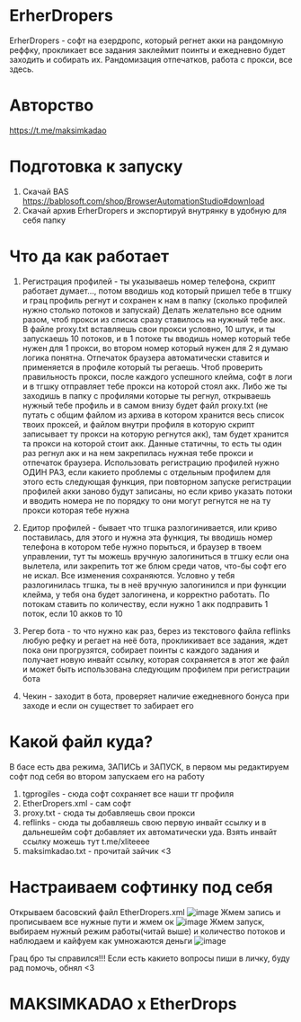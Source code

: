 # ErherDropers
ErherDropers - софт на езердропс, который регнет акки на рандомную реффку, прокликает все задания заклеймит поинты и ежедневно будет заходить и собирать их. Рандомизация отпечатков, работа с прокси, все здесь.

# Авторство
https://t.me/maksimkadao

# Подготовка к запуску
1. Скачай BAS https://bablosoft.com/shop/BrowserAutomationStudio#download
2. Скачай архив ErherDropers и экспортируй внутрянку в удобную для себя папку

#  Что да как работает
1. Регистрация профилей - ты указываешь номер телефона, скрипт работает думает..., потом вводишь код который пришел тебе в тгшку и грац профиль регнут и сохранен к нам в папку (сколько профилей нужно столько потоков и запускай) Делать желательно все одним разом, чтоб прокси из списка сразу ставилось на нужный тебе акк. В файле proxy.txt вставляешь свои прокси условно, 10 штук, и ты запускаешь 10 потоков, и в 1 потоке ты вводишь номер который тебе нужен для 1 прокси, во втором номер который нужен для 2 я думаю логика понятна. Отпечаток браузера автоматически ставится и применяется в профиле который ты регаешь. Чтоб проверить правильность прокси, после каждого успешного клейма, софт в логи и в тгшку отправляет тебе прокси на которой стоял акк. Либо же ты заходишь в папку с профилями которые ты регнул, открываешь нужный тебе профиль и в самом внизу будет файл proxy.txt (не путать с общим файлом из архива в котором хранится весь список твоих проксей, и файлом внутри профиля в которую скрипт записывает ту прокси на которую регнутся акк), там будет хранится та прокси на которой стоит акк. Данные статичны, то есть ты один раз регнул акк и на нем закрепилась нужная тебе прокси и отпечаток браузера. Использовать регистрацию профилей нужно ОДИН РАЗ, если какието проблемы с отдельным профилем для этого есть следующая функция, при повторном запуске регистрации профилей акки заново будут записаны, но если криво указать потоки и вводить номера не по порядку то они могут регнутся не на ту прокси которая тебе нужна

2. Едитор профилей - бывает что тгшка разлогинивается, или криво поставилась, для этого и нужна эта функция, ты вводишь номер телефона в котором тебе нужно порыться, и браузер в твоем управлении, тут ты можешь вручную залогиниться в тгшку если она вылетела, или закрепить тот же блюм среди чатов, что-бы софт его не искал. Все изменения сохраняются. Условно у тебя разлогинилась тгшка, ты в неё вручную залогинился и при функции клейма, у тебя она будет залогинена, и корректно работать. По потокам ставить по количеству, если нужно 1 акк подправить 1 поток, если 10 акков то 10

3. Регер бота - то что нужно как раз, берез из текстового файла reflinks любую рефку и регает на неё бота, прокликивает все задания, ждет пока они прогрузятся, собирает поинты с каждого задания и получает новую инвайт ссылку, которая сохраняется в этот же файл и может быть использована следующим профилем при регистрации бота

4. Чекин - заходит в бота, проверяет наличие ежедневного бонуса при заходе и если он существет то забирает его

 #  Какой файл куда?
 В басе есть два режима, ЗАПИСЬ и ЗАПУСК, в первом мы редактируем софт под себя во втором запускаем его на работу

1. tgprogiles - сюда софт сохраняет все наши тг профиля
2. EtherDropers.xml - сам софт
3. proxy.txt - сюда ты добавляешь свои прокси
4. reflinks - сюда ты добавляешь свою первую инвайт ссылку и в дальнешейм софт добавляет их автоматически уда. Взять инвайт ссылку можешь тут t.me/xliteeee
5. maksimkadao.txt - прочитай зайчик <3

# Настраиваем софтинку под себя
Открываем басовский файл EtherDropers.xml
![image](https://github.com/user-attachments/assets/98b93609-10bf-4e7f-a013-dd1bbd6f8e34)
Жмем запись и прописываем все нужные пути и жмем ок
![image](https://github.com/user-attachments/assets/a82ea6a6-3d05-4315-8573-3671aed44f1c)
Жмем запуск, выбираем нужный режим работы(читай выше) и количество потоков и наблюдаем и кайфуем как умножаются деньги
![image](https://github.com/user-attachments/assets/72a9db52-c663-45b3-9e82-979cbd046307)

Грац бро ты справился!!! Если есть какието вопросы пиши в личку, буду рад помочь, обнял <3

# MAKSIMKADAO x EtherDrops
